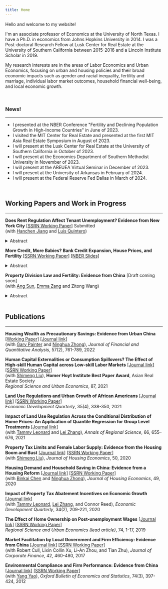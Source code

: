 ```yaml
---
title: Home
---
```


<!-- markdownlint-disable-file MD033 MD036 MD041 -->

Hello and welcome to my website!

I'm an associate professor of Economics at the University of North Texas. I have a Ph.D. in economics from Johns Hopkins University in 2014. I was a Post-doctoral Research Fellow at Lusk Center for Real Estate at the University of Southern California between 2015-2016 and a Lincoln Institute Scholar in 2019.

My research interests are in the areas of Labor Economics and Urban Economics, focusing on urban and housing policies and their broad economic impacts such as gender and racial inequality, fertility and marriage, individual labor market outcomes, household financial well-being, and local economic growth.

<br/>

### News!

---
- I presented at the NBER Conference "Fertility and Declining Population Growth in High-Income Countries" in June of 2023.
- I visited the MIT Center for Real Estate and presented at the first MIT Asia Real Estate Symposium in August of 2023.
- I will present at the Lusk Center for Real Estate at the University of Southern California in October of 2023.
- I will present at the Economics Department of Southern Methodist University in November of 2023.
- I will present at the AREUEA Virtual Seminar in December of 2023.
- I will present at the University of Arkansas in February of 2024.
- I will present at the Federal Reserve Fed Dallas in March of 2024.

<br/>

## Working Papers and Work in Progress

---

**Does Rent Regulation Affect Tenant Unemployment? Evidence from New York City** [[SSRN Working Paper]](https://papers.ssrn.com/sol3/papers.cfm?abstract_id=4034964) Submitted
<br/>
(with [Hanchen Jiang](https://sites.google.com/view/hjiang/) and [Luis Quintero](https://www.luisequintero.org/))

<details>
  <summary>Abstract</summary>
  <p>
 This paper examines the impact of rent regulation on tenants' unemployment in New York City. We provide evidence that rent stabilization increases tenants' unemployment by over five percentage points using data from 2002 and 2017. To address endogeneity concerns, we employ an instrumental variable strategy that exploits the local historical availability of rent-stabilized units when tenants move in as an exogenous source of variation for occupying a rent-stabilized unit. We also develop a job-search model to explain the underlying mechanisms of rent regulation's unemployment effects. Our findings underscore the need for policymakers to consider the unintended consequences of rent regulation.
  </p>
</details>

**More Credit, More Babies? Bank Credit Expansion, House Prices, and Fertility** [[SSRN Working Paper]](https://papers.ssrn.com/sol3/papers.cfm?abstract_id=4473936)
[[NBER Slides]](/assets/doc/Bank_Credit_Supply_and_Fertility_XiYang_slides_2023_NBER.pdf)
<details>
  <summary>Abstract</summary>
  <p>
   This paper examines the causal effect of bank credit expansion on fertility by exploiting exogenous increases in bank credit supply induced by U.S. interstate branching deregulation between 1994 and 2005. Adopting the traditional dynamic difference-in-difference (DID) method and a newly developed staggered DID method, I find credit expansion caused by interstate branching deregulation decreases annual county-level fertility rates by 7 percent and increases the mean of maternal age by 0.37 percent, respectively. Moreover, I show the decreased and delayed fertility is mainly caused by a housing cost effect. These results reveal the critical role of financial market policies and housing affordability in explaining demographic trends.
  </p>
</details>

<!--
**More Credit, More Homeowners? Bank Credit Expansion, Homeownership, and Housing Wealth Accumulation** [Draft coming soon]
<details>
  <summary>Abstract</summary>
  <p>
This paper examines the causal effect of bank credit expansion on house price, homeownership, and housing wealth accumulation by exploiting exogenous increases in bank credit supply coming from U.S. interstate branching deregulation between 1994 and 2005. Adopting both the traditional dynamic difference-in-difference (DID) method and a newly developed staggered DID method, I find state-level banking deregulation has a sharp and persistent negative effect on the probability of becoming a homeowner particularly in areas with inelastic housing supply. Meanwhile, the banking deregulation has persistent positive effects on wealth accumulation among households who were already homeowners before the deregulation. This wealth effect is not significant among renters. These results reveal the important role of financial market policies on the growing wealth inequality.
  </p>
</details>
-->

**Property Division Law and Fertility: Evidence from China** [Draft coming soon]
<br/>
(with [Ang Sun](https://scholar.google.com/citations?user=WNveNqUAAAAJ&hl=en), [Emma Zang](http://www.emmazang.net/) and Zitong Wang)

<details>
  <summary>Abstract</summary>
  <p>
  Marriage offers a way for couples to share the costs of investments in household public goods, such as children and household savings. By changing the commitment value of marriage, divorce laws can affect household investments in public goods. This theory, however, is rarely tested in the literature. This study fills the gap by exploring the effect of a legal change in China that altered the property division rule upon divorce, from an equal-division regime to a title-based one. We compared birth rates and household savings of affected and unaffected families before and after the legal change using a difference-in-differences design, and find that title-based property division decreased birth rates. These results are consistent with the theory that title-based property division can reduce the commitment value of marriage and subsequently reduce household investments in public goods.
  </p>
</details>

<!-- 
**Housing Wealth as Precautionary Saving: Evidence from a Regression Discontinuity Design**
<br/>
(with Ninghua Zhong)

**Do the Math! High School Math Requirements and Gender Wage and Location Gap**

**Parental Migration, Investment in Children, and Children's Non-cognitive Development: Evidence from Rural China** [[GLO Working Paper]](https://glabor.org/september-12-2019-new-glo-discussion-paper-on-parental-migration-investment-in-children-and-childrens-non-cognitive-development-evidence-from-rural-china/)
<br/>
(with Hanchen Jiang)
-->

<br/>

## Publications

---

**Housing Wealth as Precautionary Savings: Evidence from Urban China** [[Working Paper]](https://lusk.usc.edu/sites/default/files/working_papers/Housing_Wealth_as_Precautionary_Savings_2020_07_07.pdf) [[Journal link]](https://www.cambridge.org/core/journals/journal-of-financial-and-quantitative-analysis/article/abs/housing-wealth-as-precautionary-saving-evidence-from-urban-china/F89D4B7E92E87AC2C8406B1B698F4622)
<br/>
(with [Gary Painter](https://priceschool.usc.edu/people/gary-dean-painter/) and [Ninghua Zhong](https://sem.tongji.edu.cn/semen/12410.html)), *Journal of Financial and Quantitative Analysis*,  57(2), 761-789, 2022

**Human Capital Externalities or Consumption Spillovers? The Effect of High-skill Human Capital across Low-skill Labor Markets** [[Journal link]](https://www.sciencedirect.com/science/article/pii/S0166046220303057) [[SSRN Working Paper]](https://papers.ssrn.com/sol3/papers.cfm?abstract_id=3335809)
<br/>
(with [Shimeng Liu](https://sites.google.com/site/shimengliuecon/)), **Homer Hoyt Institute Best Paper Award**, Asian Real Estate Society<br/>*Regional Science and Urban Economics*, 87, 2021

**Land Use Regulations and Urban Growth of African Americans** [[Journal link]](https://link.springer.com/article/10.1007/s00168-020-01032-z) [[SSRN Working Paper]](https://papers.ssrn.com/sol3/papers.cfm?abstract_id=4051843)<br/>*Economic Development Quarterly*, 35(4), 338-350, 2021

**Impact of Land Use Regulation Across the Conditional Distribution of Home Prices: An Application of Quantile Regression for Group Level Treatments** [[Journal link]](https://link.springer.com/article/10.1007/s00168-020-01032-z)
<br/>
(with [Tammy Leonard](https://udallas.edu/constantin/academics/programs/economics/faculty/leonard-tammy.php) and [Lei Zhang](https://www.odu.edu/directory/dr-lei-zhang)​)​, *Annals of Regional Science*, 66, 655–676, 2021

**Property Tax Limits and Female Labor Supply: Evidence from the Housing Boom and Bust** [[Journal link]](https://www.sciencedirect.com/science/article/pii/S1051137720300504) [[SSRN Working Paper]](https://papers.ssrn.com/sol3/papers.cfm?abstract_id=2666755)
<br/>
(with [Shimeng Liu](https://sites.google.com/site/shimengliuecon/)), *Journal of Housing Economics*, 50, 2020

**Housing Demand and Household Saving in China: Evidence from a Housing Reform** [[Journal link]](https://www.sciencedirect.com/science/article/abs/pii/S1051137720300292#:~:text=Chinese%20government%20abolished%20the%20employer,housing%20demand%20among%20urban%20households.&text=We%20find%20evidence%20that%20the,private%20burden%20of%20housing%20expenditures.) [[SSRN Working Paper]](https://papers.ssrn.com/sol3/papers.cfm?abstract_id=4051846)
<br/>
(with [Binkai Chen](https://econ.cufe.edu.cn/info/1032/5944.htm) and [Ninghua Zhong](https://sem.tongji.edu.cn/semen/12410.html)), *Journal of Housing Economics*,  49, 2020

**Impact of Property Tax Abatement Incentives on Economic Growth** [[Journal link]](https://journals.sagepub.com/doi/abs/10.1177/0891242420911712)
<br/>
(with [Tammy Leonard](https://udallas.edu/constantin/academics/programs/economics/faculty/leonard-tammy.php), [Lei Zhang](https://www.odu.edu/directory/dr-lei-zhang),  and Connor Reed), *Economic Development Quarterly*, 34(2), 209-221, 2020

**The Effect of Home Ownership on Post-unemployment Wages** [[Journal link]](http://www.sciencedirect.com/science/article/pii/S0166046217303186) [[SSRN Working Paper]](https://papers.ssrn.com/sol3/papers.cfm?abstract_id=4051836)<br/>*Regional Science and Urban Economics (lead article)*, 74, 1-17, 2019

**Market Facilitation by Local Government and Firm Efficiency: Evidence from China** [[Journal link]](http://www.sciencedirect.com/science/article/pii/S092911991500070X) [[SSRN Working Paper]](https://papers.ssrn.com/sol3/papers.cfm?abstract_id=2350534)
<br/>
(with Robert Cull, Lixin Collin Xu, Li-An Zhou, and Tian Zhu), *Journal of Corporate Finance*, 42, 460-480, 2017

**Environmental Compliance and Firm Performance: Evidence from China** [[Journal link]](http://onlinelibrary.wiley.com/doi/10.1111/j.1468-0084.2011.00649.x/abstract) [[SSRN Working Paper]](https://papers.ssrn.com/sol3/papers.cfm?abstract_id=2050237)
<br/>
(with [Yang Yao](https://en.nsd.pku.edu.cn/faculty/fulltime/y/239558.htm)), *Oxford Bulletin of Economics and Statistics*, 74(3), 397-424, 2012
